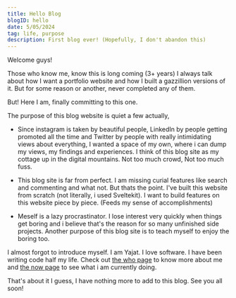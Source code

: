 ```yaml
---
title: Hello Blog
blogID: hello
date: 5/05/2024
tag: life, purpose
description: First blog ever! (Hopefully, I don't abandon this)
---
```


Welcome guys!

Those who know me, know this is long coming (3+ years) I always talk about how I want a portfolio website and how I built a gazzillion versions of it. But for some reason or another, never completed any of them.

But! Here I am, finally committing to this one.

The purpose of this blog website is quiet a few actually,

- Since instagram is taken by beautiful people, LinkedIn by people getting promoted all the time and Twitter by people with really intimidating views about everything, I wanted a space of my own, where i can dump my views, my findings and experiences. I think of this blog site as my cottage up in the digital mountains. Not too much crowd, Not too much fuss.

- This blog site is far from perfect. I am missing curial features like search and commenting and what not. But thats the point. I've built this website from scratch (not literally, i used Sveltekit). I want to build features on this website piece by piece. (Feeds my sense of accomplishments)

- Meself is a lazy procrastinator. I lose interest very quickly when things get boring and i believe that's the reason for so many unfinished side projects. Another purpose of this blog site is to teach myself to enjoy the boring too.

I almost forgot to introduce myself. I am Yajat. I love software. I have been writing code half my life. Check out [the who page](www.yajatvishwakarma.com/whoami) to know more about me and [the now page](www.yajatvishwakarma.com/now) to see what i am currently doing.

That's about it I guess, I have nothing more to add to this blog. See you all soon!
